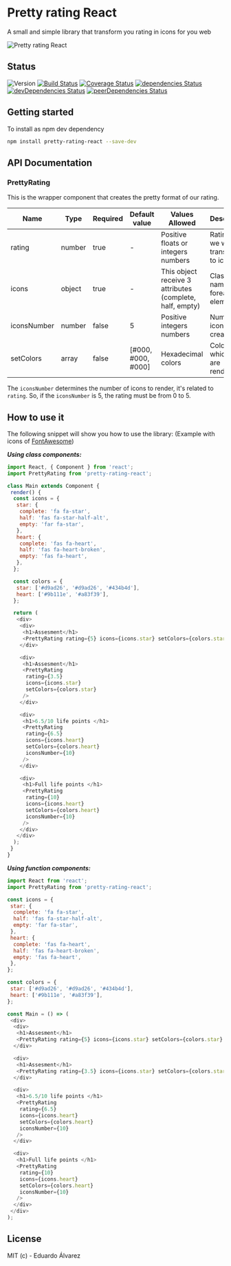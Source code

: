 # Pretty rating React

A small and simple library that transform you rating in icons for you web

![Pretty rating React](https://imgur.com/Pd1vf7k.png 'How to see pretty-rating-react')

## Status

![Version](https://img.shields.io/npm/v/pretty-rating-react.svg) [![Build Status](https://travis-ci.org/Proskynete/pretty-rating-react.svg?branch=master)](https://travis-ci.org/Proskynete/pretty-rating-react) [![Coverage Status](https://coveralls.io/repos/github/Proskynete/pretty-rating-react/badge.svg?branch=master)](https://coveralls.io/github/Proskynete/pretty-rating-react?branch=master) [![dependencies Status](https://david-dm.org/proskynete/pretty-rating-react/status.svg)](https://david-dm.org/proskynete/pretty-rating-react) [![devDependencies Status](https://david-dm.org/proskynete/pretty-rating-react/dev-status.svg)](https://david-dm.org/proskynete/pretty-rating-react?type=dev) [![peerDependencies Status](https://david-dm.org/proskynete/pretty-rating-react/peer-status.svg)](https://david-dm.org/proskynete/pretty-rating-react?type=peer)

## Getting started

To install as npm dev dependency

```sh
npm install pretty-rating-react --save-dev
```

## API Documentation

### PrettyRating

This is the wrapper component that creates the pretty format of our rating.

| Name        | Type   | Required | Default value      | Values Allowed                                           | Description                            |
| ----------- | ------ | -------- | ------------------ | -------------------------------------------------------- | -------------------------------------- |
| rating      | number | true     | -                  | Positive floats or integers numbers                      | Rating that we will transform to icons |
| icons       | object | true     | -                  | This object receive 3 attributes (complete, half, empty) | Class names foreach elements           |
| iconsNumber | number | false    | 5                  | Positive integers numbers                                | Number of icons to create              |
| setColors   | array  | false    | [#000, #000, #000] | Hexadecimal colors                                       | Colors with which icons are rendered   |

The `iconsNumber` determines the number of icons to render, it's related to `rating`. So, if the `iconsNumber` is 5, the rating must be from 0 to 5.

## How to use it

The following snippet will show you how to use the library: (Example with icons of [FontAwesome](https://fontawesome.com/))

**_Using class components:_**

```js
import React, { Component } from 'react';
import PrettyRating from 'pretty-rating-react';

class Main extends Component {
 render() {
  const icons = {
   star: {
    complete: 'fa fa-star',
    half: 'fas fa-star-half-alt',
    empty: 'far fa-star',
   },
   heart: {
    complete: 'fas fa-heart',
    half: 'fas fa-heart-broken',
    empty: 'fas fa-heart',
   },
  };

  const colors = {
   star: ['#d9ad26', '#d9ad26', '#434b4d'],
   heart: ['#9b111e', '#a83f39'],
  };

  return (
   <div>
    <div>
     <h1>Assesment</h1>
     <PrettyRating rating={5} icons={icons.star} setColors={colors.star} />
    </div>

    <div>
     <h1>Assesment</h1>
     <PrettyRating
      rating={3.5}
      icons={icons.star}
      setColors={colors.star}
     />
    </div>

    <div>
     <h1>6.5/10 life points </h1>
     <PrettyRating
      rating={6.5}
      icons={icons.heart}
      setColors={colors.heart}
      iconsNumber={10}
     />
    </div>

    <div>
     <h1>Full life points </h1>
     <PrettyRating
      rating={10}
      icons={icons.heart}
      setColors={colors.heart}
      iconsNumber={10}
     />
    </div>
   </div>
  );
 }
}
```

**_Using function components:_**

```js
import React from 'react';
import PrettyRating from 'pretty-rating-react';

const icons = {
 star: {
  complete: 'fa fa-star',
  half: 'fas fa-star-half-alt',
  empty: 'far fa-star',
 },
 heart: {
  complete: 'fas fa-heart',
  half: 'fas fa-heart-broken',
  empty: 'fas fa-heart',
 },
};

const colors = {
 star: ['#d9ad26', '#d9ad26', '#434b4d'],
 heart: ['#9b111e', '#a83f39'],
};

const Main = () => (
 <div>
  <div>
   <h1>Assesment</h1>
   <PrettyRating rating={5} icons={icons.star} setColors={colors.star} />
  </div>

  <div>
   <h1>Assesment</h1>
   <PrettyRating rating={3.5} icons={icons.star} setColors={colors.star} />
  </div>

  <div>
   <h1>6.5/10 life points </h1>
   <PrettyRating
    rating={6.5}
    icons={icons.heart}
    setColors={colors.heart}
    iconsNumber={10}
   />
  </div>

  <div>
   <h1>Full life points </h1>
   <PrettyRating
    rating={10}
    icons={icons.heart}
    setColors={colors.heart}
    iconsNumber={10}
   />
  </div>
 </div>
);
```

## License

MIT (c) - Eduardo Álvarez
